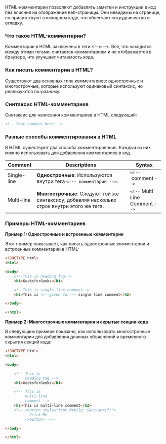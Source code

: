 HTML-комментарии позволяют добавлять заметки и инструкции в код без влияния на отображение веб-страницы. Они невидимы на странице, но присутствуют в исходном коде, что облегчает сотрудничество и отладку.

### Что такое HTML-комментарии?
Комментарии в HTML заключены в теги <!– и –>. Все, что находится между этими тегами, считается комментарием и не отображается в браузере, что улучшает читаемость кода.

### Как писать комментарии в HTML?
Существуют два основных типа комментариев: однострочные и многострочные, которые используют одинаковый синтаксис, но реализуются по-разному.

### Синтаксис HTML-комментариев

Синтаксис для написания комментариев в HTML следующий:
```html
<!-- Your comment here -->
```

### Разные способы комментирования в HTML

В HTML существуют два способа комментирования. Каждый из них можно использовать для добавления комментариев в код.

| Comment     | Descriptions                                                                                 | Syntax                                     |
| ----------- | -------------------------------------------------------------------------------------------- | ------------------------------------------ |
| Single-line | **Однострочные**: Используются внутри тега `<!-- комментарий -->`.                           | `<!--`  comment `-->`                      |
| Multi-line  | **Многострочные**: Следуют той же синтаксису, добавляя несколько строк внутри этого же тега. | `<!--` Multi  <br>Line   <br>Comment `-->` |

### Примеры HTML-комментариев

**Пример 1: Однострочные и встроенные комментарии**

Этот пример показывает, как писать однострочные комментарии и встроенные комментарии в HTML:
```html
<!DOCTYPE html>
<html>

<body>
    <!--This is heading Tag-->
    <h1>GeeksforGeeks</h1>

    <!--This is single line comment-->
    <h2>This is <!--given for--> single line comment</h2>

</body>

</html>
```

**Пример 2: Многострочные комментарии и скрытые секции кода**

В следующем примере показано, как использовать многострочные комментарии для добавления длинных объяснений и временного скрытия секций кода:
```html
<!DOCTYPE html>
<html>

<body>

    <!-- This is 
         heading tag -->
    <h1>GeeksforGeeks</h1>

    <!-- This is
         multi-line
         comment -->
    <h2>This is multi-line comment</h2>
    <!-- <button style="font-family: Sans-serif;">
           Click Me
         </button> -->

</body>

</html>
```
